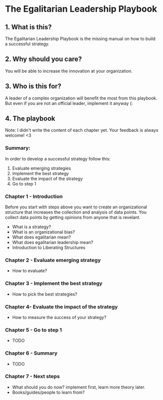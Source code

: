 <!-- numbers -->

# The Egalitarian Leadership Playbook

## 1. What is this?
The Egalitarian Leadership Playbook is the missing manual on how to build a successful strategy.

## 2. Why should you care?
You will be able to increase the innovation at your organization.

## 3. Who is this for?
A leader of a complex organization will benefit the most from this playbook. But even if you are not an official leader, implement it anyway (:

## 4. The playbook
Note: I didn't write the content of each chapter yet. Your feedback is always welcome! <3

### Summary:

In order to develop a successful strategy follow this:
1. Evaluate emerging strategies
1. Implement the best strategy
1. Evaluate the impact of the strategy
1. Go to step 1

### Chapter 1 - Introduction

Before you start with steps above you want to create an organizational structure that increases the collection and analysis of data points. You collect data points by getting opinions from anyone that is revelant.

* What is a strategy?
* What is an organizational bias?
* What does egalitarian mean?
* What does egalitarian leadership mean?
* Introduction to Liberating Structures

### Chapter 2 - Evaluate emerging strategy
* How to evaluate?

### Chapter 3 - Implement the best strategy
* How to pick the best strategies?

### Chapter 4- Evaluate the impact of the strategy
* How to measure the success of your strategy?

### Chapter 5 - Go to step 1
* TODO

### Chapter 6 - Summary
* TODO

### Chapter 7 - Next steps
* What should you do now? implement first, learn more theory later.
* Books/guides/people to learn from?

